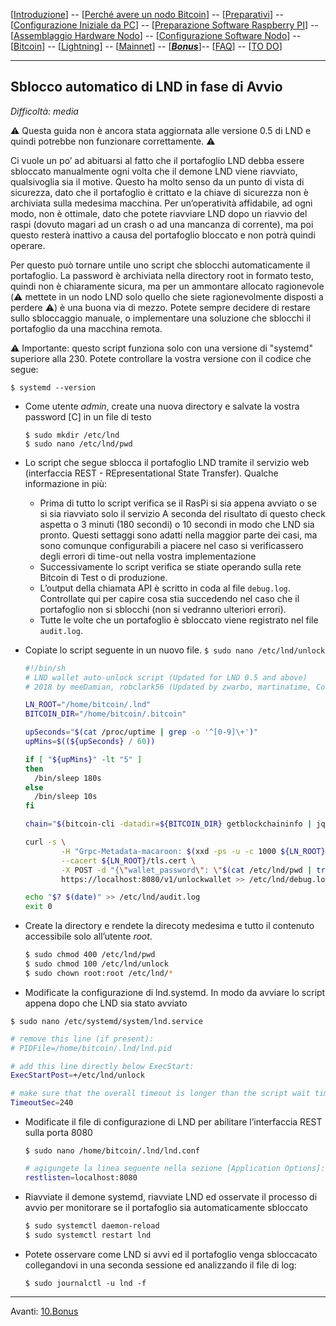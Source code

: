 [[Introduzione](README.md)] -- [[Perché avere un nodo Bitcoin](01.Perchè_avere_un_nodo_Bitcoin.md)] -- [[Preparativi](02.Preparativi.md)]  -- 
[[Configurazione Iniziale da PC](03.Configurazione_iniziale_dell'Hardware.md)] -- 
[[Preparazione Software Raspberry PI](04.Configurazione_Iniziale_dell'Hardware_RaspberryPI.md )] -- 
[[Assemblaggio Hardware Nodo](05.Assemblaggio_Hardware_del_nodo.md)] -- 
[[Configurazione Software Nodo](06.Configurazione_RaspberryPi.md)] -- [[Bitcoin](07.Bitcoin.md)] --
[[Lightning](08.Lightning.md)] -- [[Mainnet](09.Mainnet.md)] -- [[***Bonus***](10.Bonus.md)]-- [[FAQ](099.FAQ.md)] -- [[TO DO](999.2do.md)]
 
-------
## Sblocco automatico di LND in fase di Avvio
*Difficoltà: media*

:warning: Questa guida non è ancora stata aggiornata alle versione 0.5 di LND e quindi potrebbe non funzionare correttamente. :warning:   

Ci vuole un po’ ad abituarsi al fatto che il portafoglio LND debba essere sbloccato manualmente ogni volta che il demone LND viene riavviato, qualsivoglia sia il motive. Questo ha molto senso da un punto di vista di sicurezza, dato che il portafoglio è crittato e la chiave di sicurezza non è archiviata sulla medesima macchina. Per un’operatività affidabile, ad ogni modo, non è ottimale, dato che potete riavviare LND dopo un riavvio del raspi (dovuto magari ad un crash o ad una mancanza di corrente), ma poi questo resterà inattivo a causa del portafoglio bloccato e non potrà quindi operare. 

Per questo può tornare untile uno script che sblocchi automaticamente il portafoglio. La password è archiviata nella directory root in formato testo, quindi non è chiaramente sicura, ma per un ammontare allocato ragionevole (:warning: mettete in un nodo LND solo quello che siete ragionevolmente disposti a perdere :warning:) è una buona via di mezzo. Potete sempre decidere di restare sullo sbloccaggio manuale, o implementare una soluzione che sblocchi il portafoglio da una macchina remota. 

:warning: Importante: questo script funziona solo con una versione di "systemd" superiore alla 230. Potete controllare la vostra versione con il codice che segue:

`$ systemd --version` 


* Come utente *admin*, create una nuova directory e salvate la vostra password [C] in un file di testo

  `$ sudo mkdir /etc/lnd`   
  `$ sudo nano /etc/lnd/pwd` 

* Lo script che segue sblocca il portafoglio LND tramite il servizio web (interfaccia REST - REpresentational State Transfer).
Qualche informazione in più:  
  * Prima di tutto lo script verifica se il RasPi si sia appena avviato o se si sia riavviato solo il servizio A seconda del risultato di questo check aspetta o 3 minuti (180 secondi)  o 10 secondi in modo che LND sia pronto. Questi settaggi sono adatti nella maggior parte dei casi, ma sono comunque configurabili a piacere nel caso si verificassero degli errori di time-out nella vostra implementazione
  * Successivamente lo script verifica se stiate operando sulla rete Bitcoin di Test o di produzione.
  * L’output della chiamata API è scritto in coda al file  `debug.log`. Controllate qui per capire cosa stia succedendo nel caso che il portafoglio non si sblocchi (non si vedranno ulteriori errori).
  * Tutte le volte che un portafoglio è sbloccato viene registrato nel file `audit.log`.

* Copiate lo script seguente in un nuovo file.
 `$ sudo nano /etc/lnd/unlock`   

  ```bash
  #!/bin/sh
  # LND wallet auto-unlock script (Updated for LND 0.5 and above)
  # 2018 by meeDamian, robclark56 (Updated by zwarbo, martinatime, CodingMuziekwijk)
  
  LN_ROOT="/home/bitcoin/.lnd"
  BITCOIN_DIR="/home/bitcoin/.bitcoin"
  
  upSeconds="$(cat /proc/uptime | grep -o '^[0-9]\+')"
  upMins=$((${upSeconds} / 60))
  
  if [ "${upMins}" -lt "5" ]
  then
    /bin/sleep 180s
  else
    /bin/sleep 10s
  fi
  
  chain="$(bitcoin-cli -datadir=${BITCOIN_DIR} getblockchaininfo | jq -r '.chain')"
  
  curl -s \
          -H "Grpc-Metadata-macaroon: $(xxd -ps -u -c 1000 ${LN_ROOT}/data/chain/bitcoin/${chain}net/admin.macaroon))" \
          --cacert ${LN_ROOT}/tls.cert \
          -X POST -d "{\"wallet_password\": \"$(cat /etc/lnd/pwd | tr -d '\n' | base64 -w0)\"}" \
          https://localhost:8080/v1/unlockwallet >> /etc/lnd/debug.log 2>&1
  
  echo "$? $(date)" >> /etc/lnd/audit.log
  exit 0
  ```

* Create la directory e rendete la direcoty medesima e tutto il contenuto accessibile solo all’utente *root*. 

  ```bash
  $ sudo chmod 400 /etc/lnd/pwd
  $ sudo chmod 100 /etc/lnd/unlock
  $ sudo chown root:root /etc/lnd/*
  ```

* Modificate la configurazione di lnd.systemd. In modo da avviare lo script appena dopo che LND sia stato avviato

`$ sudo nano /etc/systemd/system/lnd.service `

  ```bash
  # remove this line (if present):
  # PIDFile=/home/bitcoin/.lnd/lnd.pid
  
  # add this line directly below ExecStart:
  ExecStartPost=+/etc/lnd/unlock
  
  # make sure that the overall timeout is longer than the script wait time, eg. 240s
  TimeoutSec=240
  ```

* Modificate il file di configurazione di LND per abilitare l’interfaccia REST sulla porta 8080

  `$ sudo nano /home/bitcoin/.lnd/lnd.conf`  

  ```bash
  # agigungete la linea seguente nella sezione [Application Options]:
  restlisten=localhost:8080
  ```

* Riavviate il demone systemd, riavviate LND ed osservate il processo di avvio per monitorare se il portafoglio sia automaticamente sbloccato

  ```bash
  $ sudo systemctl daemon-reload
  $ sudo systemctl restart lnd
  ```

* Potete osservare come LND si avvi ed il portafoglio venga sbloccacato collegandovi in una seconda sessione ed analizzando il file di log: 
 
  `$ sudo journalctl -u lnd -f`

---
Avanti: [10.Bonus](10.Bonus.md)

